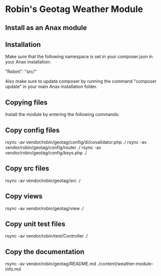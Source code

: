 Robin's Geotag Weather Module
==================================

Install as an Anax module
------------------------------------

## Installation
Make sure that the following namespace is set in your composer.json in your Anax installation:

"Robin\\": "src/"

Also make sure to update composer by running the command "composer update" in your main Anax installation folder.

## Copying files
Install the module by entering the following commands:

## Copy config files
rsync -av vendor/robin/geotag/config/di/covalidator.php ./
rsync -av vendor/robin/geotag/config/router ./
rsync -av vendor/robin/geotag/config/keys.php ./

## Copy src files
rsync -av vendor/robin/geotag/src ./

## Copy views
rsync -av vendor/robin/geotag/view ./

## Copy unit test files
rsync -av vendor/robin/test/Controller ./

## Copy the documentation
rsync -av vendor/robin/geotag/README.md ./content/weather-module-info.md
